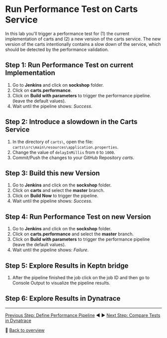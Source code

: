 # Run Performance Test on Carts Service

In this lab you'll trigger a performance test for (1) the current implementation of carts and (2) a new version of the carts service. The new version of the carts intentionally contains a slow down of the service, which should be detected by the performance validation.

## Step 1: Run Performance Test on current Implementation

1. Go to  **Jenkins** and click on **sockshop** folder.
1. Click on **carts.performance**.
1. Click on **Build with parameters** to trigger the performance pipeline. (leave the default values).
1. Wait until the pipeline shows: *Success*.

## Step 2: Introduce a slowdown in the Carts Service

1. In the directory of `carts\`, open the file: `carts\src\main\resources\application.properties`.
1. Change the value of `delayInMillis` from `0` to `1000`.
1. Commit/Push the changes to your GitHub Repository *carts*.

## Step 3: Build this new Version

1. Go to **Jenkins** and click on the **sockshop** folder.
1. Click on **carts** and select the **master** branch.
2. Click on **Build Now** to trigger the pipeline. 
3. Wait until the pipeline shows: *Success*.

## Step 4: Run Performance Test on new Version

1. Go to **Jenkins** and click on the **sockshop** folder.
1. Click on **carts.performance** and select the **master** branch.  
1. Click on **Build with parameters** to trigger the performance pipeline (leave the default values).
2. Wait until the pipeline shows: *Failure*.



## Step 5: Explore Results in Keptn bridge

1. After the pipeline finished the job click on the job ID and then go to Console Output to visualize the pipeline results.


## Step 6: Explore Results in Dynatrace


---

[Previous Step: Define Performance Pipeline](../04_Define_Performance_Pipeline) :arrow_backward: :arrow_forward: [Next Step: Compare Tests in Dynatrace](../06_Compare_Tests_in_Dynatrace)

:arrow_up_small: [Back to overview](../)
